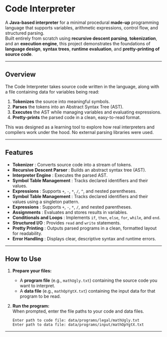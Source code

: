 # Code Interpreter

A **Java-based interpreter** for a minimal procedural **made-up** programming language that supports variables, arithmetic expressions, control flow, and structured parsing.  
Built entirely from scratch using **recursive descent parsing**, **tokenization**, and an **execution engine**, this project demonstrates the foundations of **language design**, **syntax trees**, **runtime evaluation**, and **pretty-printing of source code**.

---

## Overview

The Code Interpreter takes source code written in the language, along with a file containing data for variables being read:

1. **Tokenizes** the source into meaningful symbols.
2. **Parses** the tokens into an Abstract Syntax Tree (AST).
3. **Executes** the AST while managing variables and evaluating expressions.
4. **Pretty-prints** the parsed code in a clean, easy-to-read format.

This was designed as a learning tool to explore how real interpreters and compilers work under the hood. No external parsing libraries were used.

---

## Features

- **Tokenizer** : Converts source code into a stream of tokens.
- **Recursive Descent Parser** : Builds an abstract syntax tree (AST).
- **Interpreter Engine** : Executes the parsed AST.
- **Symbol Table Management** : Tracks declared identifiers and their values.
- **Expressions** : Supports `+`, `-`, `*`, `/`, `^`, and nested parentheses.
- **Symbol Table Management** : Tracks declared identifiers and their values using a singleton pattern.
- **Expressions** : Supports `+`, `-`, `*`, `/`, and nested parentheses.
- **Assignments** : Evaluates and stores results in variables.
- **Conditionals and Loops** : Implements `if`, `then`, `else`, `for`, `while`, and `end`.
- **Structured I/O** : Provides `read` and `write` statements.
- **Pretty Printing** : Outputs parsed programs in a clean, formatted layout for readability.
- **Error Handling** : Displays clear, descriptive syntax and runtime errors.

---

## How to Use

1. **Prepare your files:**
    - A **program file** (e.g., `mathUgly.txt`) containing the source code you want to interpret.
    - A **data file** (e.g., `mathOpYgtX.txt`) containing the input data for that program to be read.

2. **Run the program:**  
   When prompted, enter the file paths to your code and data files.
   ```
   Enter path to code file: data/programs/legal/mathUgly.txt
   Enter path to data file: data/programs/input/mathOpYgtX.txt
   ```
   
---